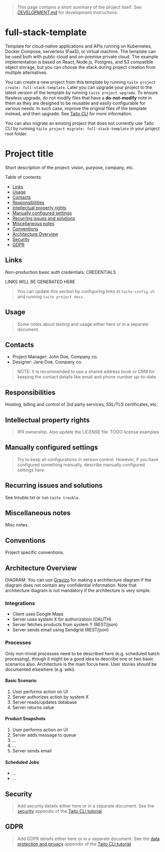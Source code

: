 > This page contains a short summary of the project itself. See [DEVELOPMENT.md](DEVELOPMENT.md) for development instructions.

[//]: # (TEMPLATE NOTE START)

# full-stack-template

Template for cloud-native applications and APIs running on Kubernetes, Docker Compose, serverless (FaaS), or virtual machine. The template can be used both with public cloud and on-premise private cloud. The example implementation is based on React, Node.js, Postgres, and S3 compatible object storage, but you can choose the stack during project creation from multiple alternatives.

You can create a new project from this template by running `taito project create: full-stack-template`. Later you can upgrade your project to the latest version of the template by running `taito project upgrade`. To ensure flawless upgrade, do not modify files that have a **do-not-modify** note in them as they are designed to be reusable and easily configurable for various needs. In such case, improve the original files of the template instead, and then upgrade. See [Taito CLI](https://taitounited.github.io/taito-cli/) for more information.

You can also migrate an existing project that does not currently use Taito CLI by running `taito project migrate: full-stack-template` in your project root folder.

[//]: # (TEMPLATE NOTE END)
# Project title

Short description of the project: vision, purpose, company, etc.

Table of contents:

* [Links](#links)
* [Usage](#usage)
* [Contacts](#contacts)
* [Responsibilities](#responsibilities)
* [Intellectual property rights](#intellectual-property-rights)
* [Manually configured settings](#manually-configured-settings)
* [Recurring issues and solutions](#recurring-issues-and-solutions)
* [Miscellaneous notes](#miscellaneous-notes)
* [Conventions](#conventions)
* [Architecture Overview](#architecture-overview)
* [Security](#security)
* [GDPR](#gdpr)

## Links

Non-production basic auth credentials: CREDENTIALS

[//]: # (GENERATED LINKS START)

LINKS WILL BE GENERATED HERE

[//]: # (GENERATED LINKS END)

> You can update this section by configuring links in `taito-config.sh` and running `taito project docs`.

## Usage

> Some notes about testing and usage either here or in a separate document.

## Contacts

* Project Manager: John Doe, Company co.
* Designer: Jane Doe, Company co.

> NOTE: It is recommended to use a shared address book or CRM for keeping the contact details like email and phone number up-to-date.

## Responsibilities

Hosting, billing and control of 3rd party services, SSL/TLS certificates, etc.

## Intellectual property rights

> IPR ownership. Also update the LICENSE file. TODO license examples

## Manually configured settings

> Try to keep all configurations in version control. However, if you have configured something manually, describe manually configured settings here.

## Recurring issues and solutions

See trouble.txt or run `taito trouble`.

## Miscellaneous notes

Misc notes.

## Conventions

Project specific conventions.

## Architecture Overview

DIAGRAM: You can use [Gravizo](https://www.gravizo.com) for making a architecture diagram if the diagram does not contain any confidential information. Note that architecture diagram is not mandatory if the architecture is very simple.

### Integrations

* Client uses Google Maps
* Server uses system X for authorization (OAUTH)
* Server fetches products from system Y (REST/json)
* Server sends email using Sendgrid (REST/json)

### Processes

Only non-trivial processes need to be described here (e.g. scheduled batch processing), though it might be a good idea to describe one or two basic scenarios also. Architecture is the main focus here. User stories should be documented elsewhere (e.g. wiki).

#### Basic Scenario

1. User performs action on UI
2. Server authorizes action by system X
3. Server reads/updates database
4. Server returns value

#### Product Snapshots

1. User performs action on UI
2. Server adds message to queue
5. ...
6. ...
7. Server sends email

#### Scheduled Jobs

* ...
* ...

## Security

> Add security details either here or in a separate document. See the [security](https://taitounited.github.io/taito-cli/tutorial/d-security/) appendix of the [Taito CLI tutorial](https://taitounited.github.io/taito-cli/tutorial).

## GDPR

> Add GDPR details either here or in a separate document. See the [data protection and privacy](https://taitounited.github.io/taito-cli/tutorial/e-data-protection-and-privacy) appendix of the [Taito CLI tutorial](https://taitounited.github.io/taito-cli/tutorial).
